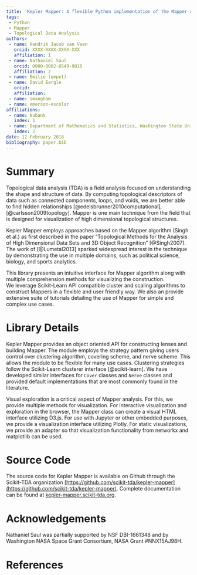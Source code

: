 ```yaml
---
title: 'Kepler Mapper: A flexible Python implementation of the Mapper algorithm.'
tags:
 - Python
 - Mapper
 - Topological Data Analysis
authors:
 - name: Hendrik Jacob van Veen
   orcid: XXXX-XXXX-XXXX-XXX
   affiliation: 1
 - name: Nathaniel Saul
   orcid: 0000-0002-8549-9810
   affiliation: 2
 - name: Emilie (empet)
 - name: David Eargle
   orcid: 
   affiliation: 
 - name: smangham
 - name: emerson-escolar
affiliations:
 - name: Nubank
   index: 1
 - name: Department of Mathematics and Statistics, Washington State University
   index: 2
date: 12 February 2018
bibliography: paper.bib
---
```


# Summary

Topological data analysis (TDA) is a field analysis focused on understanding the shape and structure of data.  By computing topological descriptors of data such as connected components, loops, and voids, we are better able to find hidden relationships [@edelsbrunner2010computational], [@carlsson2009topology]. Mapper is one main technique from the field that is designed for visualization of high dimensional topological structures.

Kepler Mapper employs approaches based on the Mapper algorithm (Singh et al.) as first described in the paper “Topological Methods for the Analysis of High Dimensional Data Sets and 3D Object Recognition” [@Singh2007]. 
The work of [@Lumetal2013] sparked widespread interest in the technique by demonstrating the use in multiple domains, such as political science, biology, and sports analytics. 


This library presents an intuitive interface for Mapper algorithm along with multiple comprehension methods for visualizing the construction.  
We leverage Scikit-Learn API compatible cluster and scaling algorithms to construct Mappers in a flexible and user friendly way. 
We also an provide extensive suite of tutorials detailing the use of Mapper for simple and complex use cases.


# Library Details

Kepler Mapper provides an object oriented API for constructing lenses and building Mapper. The module employs the strategy pattern giving users control over clustering algorithm, covering scheme, and nerve scheme.  This allows the module to be flexible for many use cases. Clustering strategies follow the Scikit-Learn clusterer interface [@scikit-learn]. We have developed similar interfaces for `Cover` classes and `Nerve` classes and provided default implementations that are most commonly found in the literature. 

Visual exploration is a critical aspect of Mapper analysis. For this, we provide multiple methods for visualization. For interactive visualization and exploration in the browser, the Mapper class can create a visual HTML interface utilizing D3.js. For use with Jupyter or other embedded purposes, we provide a visualization interface utilizing Plotly. For static visualizations, we provide an adapter so that visualization functionality from networkx and matplotlib can be used.


# Source Code

The source code for Kepler Mapper is available on Github through the Scikit-TDA organization [https://github.com/scikit-tda/kepler-mapper](https://github.com/scikit-tda/kepler-mapper). Complete documentation can be found at [kepler-mapper.scikit-tda.org](https://kepler-mapper.scikit-tda.org). 

# Acknowledgements

Nathaniel Saul was partially supported by NSF DBI-1661348 and by Washington NASA Space Grant Consortium, NASA Grant #NNX15AJ98H. 

# References
